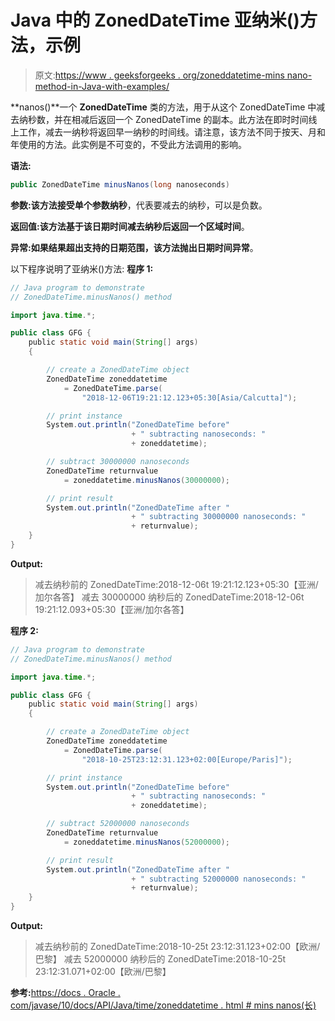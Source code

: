 # Java 中的 ZonedDateTime 亚纳米()方法，示例

> 原文:[https://www . geeksforgeeks . org/zoneddatetime-mins nano-method-in-Java-with-examples/](https://www.geeksforgeeks.org/zoneddatetime-minusnanos-method-in-java-with-examples/)

**nanos()**一个 **ZonedDateTime** 类的方法，用于从这个 ZonedDateTime 中减去纳秒数，并在相减后返回一个 ZonedDateTime 的副本。此方法在即时时间线上工作，减去一纳秒将返回早一纳秒的时间线。请注意，该方法不同于按天、月和年使用的方法。此实例是不可变的，不受此方法调用的影响。

**语法:**

```java
public ZonedDateTime minusNanos(long nanoseconds)

```

**参数:**该方法接受单个参数**纳秒**，代表要减去的纳秒，可以是负数。

**返回值:**该方法基于该日期时间减去纳秒后返回一个**区域时间**。

**异常:**如果结果超出支持的日期范围，该方法抛出**日期时间异常**。

以下程序说明了亚纳米()方法:
**程序 1:**

```java
// Java program to demonstrate
// ZonedDateTime.minusNanos() method

import java.time.*;

public class GFG {
    public static void main(String[] args)
    {

        // create a ZonedDateTime object
        ZonedDateTime zoneddatetime
            = ZonedDateTime.parse(
                "2018-12-06T19:21:12.123+05:30[Asia/Calcutta]");

        // print instance
        System.out.println("ZonedDateTime before"
                           + " subtracting nanoseconds: "
                           + zoneddatetime);

        // subtract 30000000 nanoseconds
        ZonedDateTime returnvalue
            = zoneddatetime.minusNanos(30000000);

        // print result
        System.out.println("ZonedDateTime after "
                           + " subtracting 30000000 nanoseconds: "
                           + returnvalue);
    }
}
```

**Output:**

> 减去纳秒前的 ZonedDateTime:2018-12-06t 19:21:12.123+05:30【亚洲/加尔各答】
> 减去 30000000 纳秒后的 ZonedDateTime:2018-12-06t 19:21:12.093+05:30【亚洲/加尔各答】

**程序 2:**

```java
// Java program to demonstrate
// ZonedDateTime.minusNanos() method

import java.time.*;

public class GFG {
    public static void main(String[] args)
    {

        // create a ZonedDateTime object
        ZonedDateTime zoneddatetime
            = ZonedDateTime.parse(
                "2018-10-25T23:12:31.123+02:00[Europe/Paris]");

        // print instance
        System.out.println("ZonedDateTime before"
                           + " subtracting nanoseconds: "
                           + zoneddatetime);

        // subtract 52000000 nanoseconds
        ZonedDateTime returnvalue
            = zoneddatetime.minusNanos(52000000);

        // print result
        System.out.println("ZonedDateTime after "
                           + " subtracting 52000000 nanoseconds: "
                           + returnvalue);
    }
}
```

**Output:**

> 减去纳秒前的 ZonedDateTime:2018-10-25t 23:12:31.123+02:00【欧洲/巴黎】
> 减去 52000000 纳秒后的 ZonedDateTime:2018-10-25t 23:12:31.071+02:00【欧洲/巴黎】

**参考:**[https://docs . Oracle . com/javase/10/docs/API/Java/time/zoneddatetime . html # mins nanos(长)](https://docs.oracle.com/javase/10/docs/api/java/time/ZonedDateTime.html#minusNanos(long))